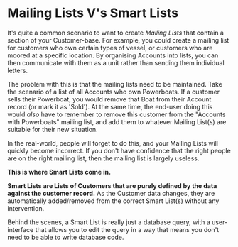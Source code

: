 
# Mailing Lists V's Smart Lists

It's quite a common scenario to want to create *Mailing Lists* that contain a section of your Customer-base.  For example, you could create a mailing list for customers who own certain types of vessel, or customers who are moored at a specific location.  By organising Accounts into lists, you can then communicate with them as a unit rather than sending them individual letters.

The problem with this is that the mailing lists need to be maintained.  Take the scenario of a list of all Accounts who own Powerboats.  If a customer sells their Powerboat, you would remove that Boat from their Account record (or mark it as 'Sold').  At the same time, the end-user doing this would *also* have to remember to remove this customer from the "Accounts with Powerboats" mailing list, and add them to whatever Mailing List(s) are suitable for their new situation.

In the real-world, people will forget to do this, and your Mailing Lists will quickly become incorrect.  If you don't have confidence that the right people are on the right mailing list, then the mailing list is largely useless.  

**This is where Smart Lists come in.**

**Smart Lists are Lists of Customers that are purely defined by the data against the customer record.**  As the Customer data changes, they are automatically added/removed from the correct Smart List(s) without any intervention.

Behind the scenes, a Smart List is really just a database query, with a user-interface that allows you to edit the query in a way that means you don't need to be able to write database code.
